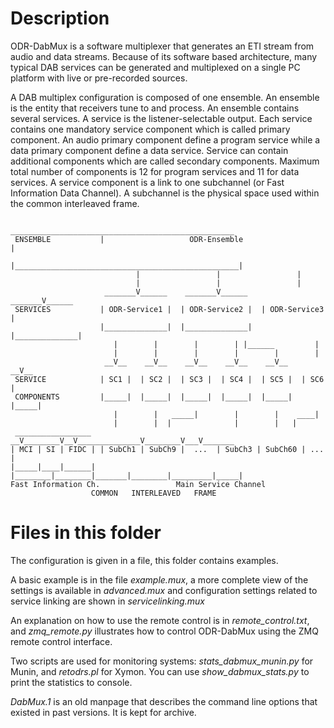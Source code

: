Description
===========
ODR-DabMux is a software multiplexer that generates an ETI stream from audio
and data streams. Because of its software based architecture, many typical DAB
services can be generated and multiplexed on a single PC platform with live or
pre-recorded sources.

A DAB multiplex configuration is composed of one ensemble. An ensemble is the
entity that receivers tune to and process. An ensemble contains several
services. A service is the listener-selectable output. Each service contains
one mandatory service component which is called primary component. An audio
primary component define a program service while a data primary component
define a data service. Service can contain additional components which are
called secondary components. Maximum total number of components is 12 for
program services and 11 for data services. A service component is a link to one
subchannel (or Fast Information Data Channel). A subchannel is the physical
space used within the common interleaved frame.

                         __________________________________________________
     ENSEMBLE           |                   ODR-Ensemble                   |
                        |__________________________________________________|
                                |                 |                 |
                                |                 |                 |
                         _______V______    _______V______    _______V______
     SERVICES           | ODR-Service1 |  | ODR-Service2 |  | ODR-Service3 |
                        |______________|  |______________|  |______________|
                           |        |        |        | |______         |
                           |        |        |        |        |        |
                         __V__    __V__    __V__    __V__    __V__    __V__
     SERVICE            | SC1 |  | SC2 |  | SC3 |  | SC4 |  | SC5 |  | SC6 |
     COMPONENTS         |_____|  |_____|  |_____|  |_____|  |_____|  |_____|
                           |        |   _____|        |        |    ____|
                           |        |  |              |        |   |
     _________________   __V________V__V______________V________V___V_______
    | MCI | SI | FIDC | | SubCh1 | SubCh9 |  ...  | SubCh3 | SubCh60 | ... |
    |_____|____|______| |________|________|_______|________|_________|_____|
    Fast Information Ch.                 Main Service Channel
                      COMMON   INTERLEAVED   FRAME

Files in this folder
====================
The configuration is given in a file, this folder contains examples.

A basic example is in the file *example.mux*, a more complete view of the
settings is available in *advanced.mux* and configuration settings related to
service linking are shown in *servicelinking.mux*

An explanation on how to use the remote control is in *remote_control.txt*, and
*zmq_remote.py* illustrates how to control ODR-DabMux using the ZMQ remote
control interface.

Two scripts are used for monitoring systems: *stats_dabmux_munin.py* for Munin,
and *retodrs.pl* for Xymon. You can use *show_dabmux_stats.py* to print the
statistics to console.

*DabMux.1* is an old manpage that describes the command line options that
existed in past versions. It is kept for archive.

